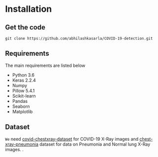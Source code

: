 # Installation

## Get the code
```
git clone https://github.com/abhilashkasarla/COVID-19-detection.git
```

## Requirements
The main requirements are listed below

- Python 3.6
- Keras 2.2.4
- Numpy
- Pillow 5.4.1
- Scikit-learn
- Pandas
- Seaborn
- Matplotlib

## Dataset
`We` need [covid-chestxray-dataset](https://github.com/ieee8023/covid-chestxray-dataset) for COVID-19 X-Ray images and [chest-xray-pneumonia](https://www.kaggle.com/paultimothymooney/chest-xray-pneumonia) dataset for data on Pneumonia and Normal lung X-Ray images. .
